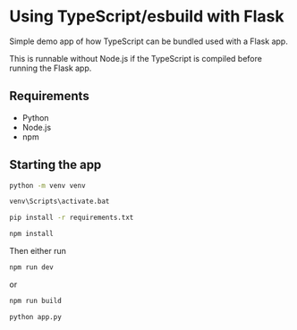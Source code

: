 # Using TypeScript/esbuild with Flask
Simple demo app of how TypeScript can be bundled used with a Flask app.

This is runnable without Node.js if the TypeScript is compiled before running the Flask app.

## Requirements
- Python
- Node.js
- npm

## Starting the app 
```bash
python -m venv venv

venv\Scripts\activate.bat

pip install -r requirements.txt

npm install

```

Then either run

```bash
npm run dev
```
or
```bash
npm run build

python app.py
```